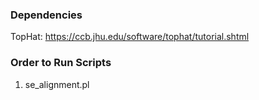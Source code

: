 ### Dependencies ###

TopHat: https://ccb.jhu.edu/software/tophat/tutorial.shtml

### Order to Run Scripts ###

1) se_alignment.pl
